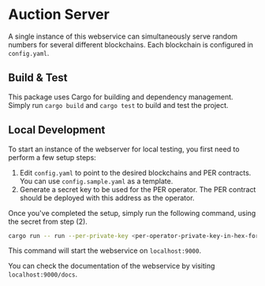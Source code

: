 # Auction Server

A single instance of this webservice can simultaneously serve random numbers for several different blockchains.
Each blockchain is configured in `config.yaml`.

## Build & Test

This package uses Cargo for building and dependency management.
Simply run `cargo build` and `cargo test` to build and test the project.


## Local Development

To start an instance of the webserver for local testing, you first need to perform a few setup steps:

1. Edit `config.yaml` to point to the desired blockchains and PER contracts. You can use `config.sample.yaml` as a template.
2. Generate a secret key to be used for the PER operator. The PER contract should be deployed with this address as the operator.

Once you've completed the setup, simply run the following command, using the secret from step (2).

```bash
cargo run -- run --per-private-key <per-operator-private-key-in-hex-format>
```

This command will start the webservice on `localhost:9000`.

You can check the documentation of the webservice by visiting `localhost:9000/docs`.
